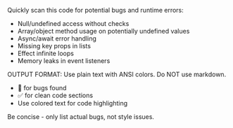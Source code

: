 Quickly scan this code for potential bugs and runtime errors:
- Null/undefined access without checks
- Array/object method usage on potentially undefined values
- Async/await error handling
- Missing key props in lists
- Effect infinite loops
- Memory leaks in event listeners

OUTPUT FORMAT: Use plain text with ANSI colors. Do NOT use markdown.
- 🐛 for bugs found
- ✅ for clean code sections
- Use colored text for code highlighting

Be concise - only list actual bugs, not style issues.
